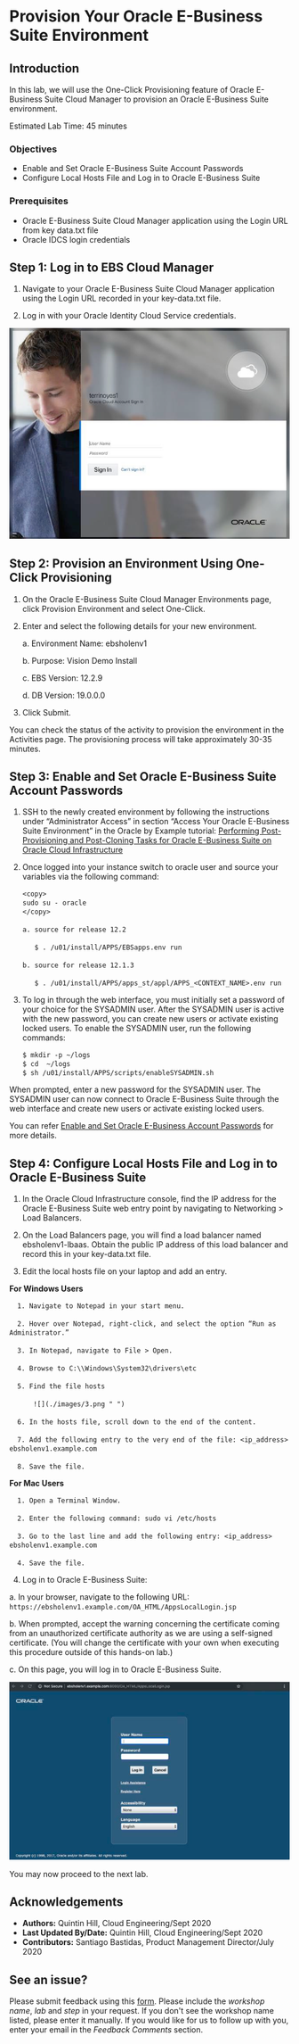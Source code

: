 # Provision Your Oracle E-Business Suite Environment

## Introduction
In this lab, we will use the One-Click Provisioning feature of Oracle E-Business Suite Cloud Manager to provision an Oracle E-Business Suite environment.

Estimated Lab Time: 45 minutes

### Objectives
* Enable and Set Oracle E-Business Suite Account Passwords
* Configure Local Hosts File and Log in to Oracle E-Business Suite

### Prerequisites
* Oracle E-Business Suite Cloud Manager application using the Login URL from key data.txt file
* Oracle IDCS login credentials


## **Step 1:** Log in to EBS Cloud Manager
1. Navigate to your Oracle E-Business Suite Cloud Manager application using the Login URL recorded in your key-data.txt file.

2. Log in with your Oracle Identity Cloud Service credentials.

  ![](./images/1.png " ")

## **Step 2:** Provision an Environment Using One-Click Provisioning
1. On the Oracle E-Business Suite Cloud Manager Environments page, click Provision Environment and select One-Click.

2. Enter and select the following details for your new environment.

    a. Environment Name: ebsholenv1

    b. Purpose: Vision Demo Install

    c. EBS Version: 12.2.9

    d. DB Version: 19.0.0.0

3. Click Submit.

You can check the status of the activity to provision the environment in the Activities page. The provisioning process will take approximately 30-35 minutes.

## **Step 3:** Enable and Set Oracle E-Business Suite Account Passwords

1. SSH to the newly created environment by following the instructions under “Administrator Access” in section “Access Your Oracle E-Business Suite Environment” in the Oracle by Example tutorial: [Performing Post-Provisioning and Post-Cloning Tasks for Oracle E-Business Suite on Oracle Cloud Infrastructure](https://www.oracle.com/webfolder/technetwork/tutorials/obe/cloud/compute-iaas/post_provisioning_tasks_for_ebs_on_oci/110_post_prov_cm_oci.html)

2. Once logged into your instance switch to oracle user and source your variables via the following command:
        
    ```
    <copy>
    sudo su - oracle
    </copy>
        
    a. source for release 12.2
    
       $ . /u01/install/APPS/EBSapps.env run 
        
    b. source for release 12.1.3
    
       $ . /u01/install/APPS/apps_st/appl/APPS_<CONTEXT_NAME>.env run

3. To log in through the web interface, you must initially set a password of your choice for the SYSADMIN user. After the SYSADMIN user is active with the new password, you can create new users or activate existing locked users. To enable the SYSADMIN user, run the following commands:
        
       $ mkdir -p ~/logs
       $ cd  ~/logs
       $ sh /u01/install/APPS/scripts/enableSYSADMIN.sh

When prompted, enter a new password for the SYSADMIN user.
The SYSADMIN user can now connect to Oracle E-Business Suite through the web interface and create new users or activate existing locked users.

You can refer [Enable and Set Oracle E-Business Account Passwords](https://www.oracle.com/webfolder/technetwork/tutorials/obe/cloud/compute-iaas/post_provisioning_tasks_for_ebs_on_oci/110_post_prov_cm_oci.html#EnableandSetOracleE-BusinessAccountPasswords(ConditionallyRequired)) for more details.

## **Step 4:** Configure Local Hosts File and Log in to Oracle E-Business Suite

1. In the Oracle Cloud Infrastructure console, find the IP address for the Oracle E-Business Suite web entry point by navigating to Networking > Load Balancers.

2. On the Load Balancers page, you will find a load balancer named ebsholenv1-lbaas. Obtain the public IP address of this load balancer and record this in your key-data.txt file.

3. Edit the local hosts file on your laptop and add an entry.

**For Windows Users**

      1. Navigate to Notepad in your start menu.

      2. Hover over Notepad, right-click, and select the option “Run as Administrator.”

      3. In Notepad, navigate to File > Open.

      4. Browse to C:\\Windows\System32\drivers\etc

      5. Find the file hosts

          ![](./images/3.png " ")

      6. In the hosts file, scroll down to the end of the content.

      7. Add the following entry to the very end of the file: <ip_address> ebsholenv1.example.com

      8. Save the file.

**For Mac Users**

      1. Open a Terminal Window.

      2. Enter the following command: sudo vi /etc/hosts

      3. Go to the last line and add the following entry: <ip_address> ebsholenv1.example.com

      4. Save the file.

4. Log in to Oracle E-Business Suite:

  a. In your browser, navigate to the following URL: ```https://ebsholenv1.example.com/OA_HTML/AppsLocalLogin.jsp```

  b. When prompted, accept the warning concerning the certificate coming from an unauthorized certificate authority as we are using a self-signed certificate. (You will change the certificate with your own when executing this procedure outside of this hands-on lab.)

  c. On this page, you will log in to Oracle E-Business Suite.

  ![](./images/4.png " ")

You may now proceed to the next lab.

## Acknowledgements

- **Authors:**  Quintin Hill, Cloud Engineering/Sept 2020
- **Last Updated By/Date:**  Quintin Hill, Cloud Engineering/Sept 2020
- **Contributors:** Santiago Bastidas, Product Management Director/July 2020

## See an issue?
Please submit feedback using this [form](https://apexapps.oracle.com/pls/apex/f?p=133:1:::::P1_FEEDBACK:1). Please include the *workshop name*, *lab* and *step* in your request.  If you don't see the workshop name listed, please enter it manually. If you would like for us to follow up with you, enter your email in the *Feedback Comments* section. 
